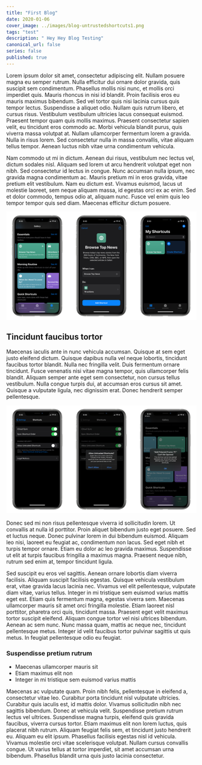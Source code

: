 ```yaml
---
title: "First Blog"
date: 2020-01-06
cover_image: ../images/blog-untrustedshortcuts1.png
tags: "test"
description: " Hey Hey Blog Testing"
canonical_url: false
series: false
published: true
---
```


Lorem ipsum dolor sit amet, consectetur adipiscing elit. Nullam posuere magna eu semper rutrum. Nulla efficitur dui ornare dolor gravida, quis suscipit sem condimentum. Phasellus mollis nisi nunc, et mollis orci imperdiet quis. Mauris rhoncus in nisi id blandit. Proin facilisis eros eu mauris maximus bibendum. Sed vel tortor quis nisi lacinia cursus quis tempor lectus. Suspendisse a aliquet odio. Nullam quis rutrum libero, et cursus risus. Vestibulum vestibulum ultricies lacus consequat euismod. Praesent tempor quam quis mollis maximus. Praesent consectetur sapien velit, eu tincidunt eros commodo ac. Morbi vehicula blandit purus, quis viverra massa volutpat at. Nullam ullamcorper fermentum lorem a gravida. Nulla in risus lorem. Sed consectetur nulla in massa convallis, vitae aliquam tellus tempor. Aenean luctus nibh vitae urna condimentum vehicula.

Nam commodo ut mi in dictum. Aenean dui risus, vestibulum nec lectus vel, dictum sodales nisl. Aliquam sed lorem ut arcu hendrerit volutpat eget non nibh. Sed consectetur id lectus in congue. Nunc accumsan nulla ipsum, nec gravida magna condimentum ac. Mauris pretium mi in eros gravida, vitae pretium elit vestibulum. Nam eu dictum est. Vivamus euismod, lacus ut molestie laoreet, sem neque aliquam massa, id egestas orci ex ac enim. Sed et dolor commodo, tempus odio at, aliquam nunc. Fusce vel enim quis leo tempor tempor quis sed diam. Maecenas efficitur dictum posuere.

![iPhones running iOS 13 showing the flow to enable untrusted shortcuts.](../images/blog-untrustedshortcuts2.png)

## Tincidunt faucibus tortor

Maecenas iaculis ante in nunc vehicula accumsan. Quisque at sem eget justo eleifend dictum. Quisque dapibus nulla vel neque lobortis, tincidunt faucibus tortor blandit. Nulla nec fringilla velit. Duis fermentum ornare tincidunt. Fusce venenatis nisi vitae magna tempor, quis ullamcorper felis blandit. Aliquam semper ante eget sem consectetur, non cursus tellus vestibulum. Nulla congue turpis dui, at accumsan eros cursus sit amet. Quisque a vulputate ligula, nec dignissim erat. Donec hendrerit semper pellentesque.

![The Shortcuts app Gallery screen showing the flow to add the "Browse Top News" shortcut to your library](../images/blog-untrustedshortcuts1.png "img-fluid")

Donec sed mi non risus pellentesque viverra id sollicitudin lorem. Ut convallis at nulla id porttitor. Proin aliquet bibendum justo eget posuere. Sed et luctus neque. Donec pulvinar lorem in dui bibendum euismod. Aliquam leo nisi, laoreet eu feugiat ac, condimentum non lacus. Sed eget nibh et turpis tempor ornare. Etiam eu dolor ac leo gravida maximus. Suspendisse ut elit at turpis faucibus fringilla a maximus magna. Praesent neque nibh, rutrum sed enim at, tempor tincidunt ligula.

Sed suscipit eu eros vel sagittis. Aenean ornare lobortis diam viverra facilisis. Aliquam suscipit facilisis egestas. Quisque vehicula vestibulum erat, vitae gravida lacus lacinia nec. Vivamus vel elit pellentesque, vulputate diam vitae, varius tellus. Integer in mi tristique sem euismod varius mattis eget est. Etiam quis fermentum magna, egestas viverra sem. Maecenas ullamcorper mauris sit amet orci fringilla molestie. Etiam laoreet nisl porttitor, pharetra orci quis, tincidunt massa. Praesent eget velit maximus tortor suscipit eleifend. Aliquam congue tortor vel nisi ultrices bibendum. Aenean ac sem nunc. Nunc massa quam, mattis ac neque nec, tincidunt pellentesque metus. Integer id velit faucibus tortor pulvinar sagittis ut quis metus. In feugiat pellentesque odio eu feugiat.

### Suspendisse pretium rutrum
- Maecenas ullamcorper mauris sit
- Etiam maximus elit non
- Integer in mi tristique sem euismod varius mattis

Maecenas ac vulputate quam. Proin nibh felis, pellentesque in eleifend a, consectetur vitae leo. Curabitur porta tincidunt nisl vulputate ultricies. Curabitur quis iaculis est, id mattis dolor. Vivamus sollicitudin nibh nec sagittis bibendum. Donec at vehicula velit. Suspendisse pretium rutrum lectus vel ultrices. Suspendisse magna turpis, eleifend quis gravida faucibus, viverra cursus tortor. Etiam maximus elit non lorem luctus, quis placerat nibh rutrum. Aliquam feugiat felis sem, et tincidunt justo hendrerit eu. Aliquam eu elit ipsum. Phasellus facilisis egestas nisl id vehicula. Vivamus molestie orci vitae scelerisque volutpat. Nullam cursus convallis congue. Ut varius tellus at tortor imperdiet, sit amet accumsan urna bibendum. Phasellus blandit urna quis justo lacinia consectetur.